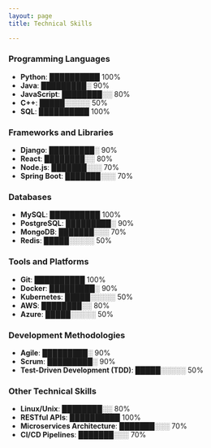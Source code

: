 ```yaml
---
layout: page
title: Technical Skills

---
```

### Programming Languages

- **Python**: ██████████ 100%
- **Java**: █████████░ 90%
- **JavaScript**: ████████░░ 80%
- **C++**: █████░░░░░ 50%
- **SQL**: ██████████ 100%

### Frameworks and Libraries

- **Django**: █████████░ 90%
- **React**: ████████░░ 80%
- **Node.js**: ███████░░░ 70%
- **Spring Boot**: ███████░░░ 70%

### Databases

- **MySQL**: ██████████ 100%
- **PostgreSQL**: █████████░ 90%
- **MongoDB**: ███████░░░ 70%
- **Redis**: █████░░░░░ 50%

### Tools and Platforms

- **Git**: ██████████ 100%
- **Docker**: █████████░ 90%
- **Kubernetes**: █████░░░░░ 50%
- **AWS**: ████████░░ 80%
- **Azure**: █████░░░░░ 50%

### Development Methodologies

- **Agile**: █████████░ 90%
- **Scrum**: █████████░ 90%
- **Test-Driven Development (TDD)**: █████░░░░░ 50%

### Other Technical Skills

- **Linux/Unix**: ████████░░ 80%
- **RESTful APIs**: ██████████ 100%
- **Microservices Architecture**: ███████░░░ 70%
- **CI/CD Pipelines**: ███████░░░ 70%
